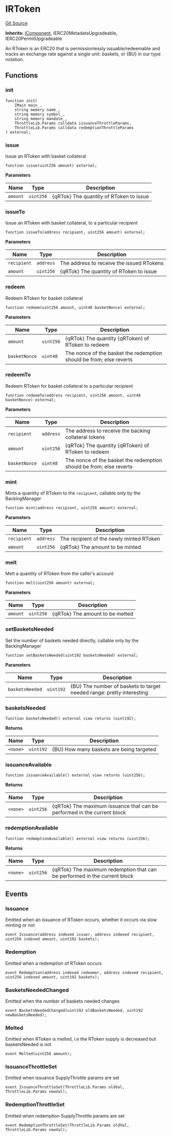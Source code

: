 # IRToken
[Git Source](https://github.com/larrythecucumber321/protocol/blob/77d337b8595ba96d069ded321419b36a61984170/contracts/interfaces/IRToken.sol)

**Inherits:**
[IComponent](/contracts/interfaces/IComponent.sol/interface.IComponent.md), IERC20MetadataUpgradeable, IERC20PermitUpgradeable

An RToken is an ERC20 that is permissionlessly issuable/redeemable and tracks an
exchange rate against a single unit: baskets, or {BU} in our type notation.


## Functions
### init


```solidity
function init(
    IMain main_,
    string memory name_,
    string memory symbol_,
    string memory mandate_,
    ThrottleLib.Params calldata issuanceThrottleParams,
    ThrottleLib.Params calldata redemptionThrottleParams
) external;
```

### issue

Issue an RToken with basket collateral


```solidity
function issue(uint256 amount) external;
```
**Parameters**

|Name|Type|Description|
|----|----|-----------|
|`amount`|`uint256`|{qRTok} The quantity of RToken to issue|


### issueTo

Issue an RToken with basket collateral, to a particular recipient


```solidity
function issueTo(address recipient, uint256 amount) external;
```
**Parameters**

|Name|Type|Description|
|----|----|-----------|
|`recipient`|`address`|The address to receive the issued RTokens|
|`amount`|`uint256`|{qRTok} The quantity of RToken to issue|


### redeem

Redeem RToken for basket collateral


```solidity
function redeem(uint256 amount, uint48 basketNonce) external;
```
**Parameters**

|Name|Type|Description|
|----|----|-----------|
|`amount`|`uint256`|{qRTok} The quantity {qRToken} of RToken to redeem|
|`basketNonce`|`uint48`|The nonce of the basket the redemption should be from; else reverts|


### redeemTo

Redeem RToken for basket collateral to a particular recipient


```solidity
function redeemTo(address recipient, uint256 amount, uint48 basketNonce) external;
```
**Parameters**

|Name|Type|Description|
|----|----|-----------|
|`recipient`|`address`|The address to receive the backing collateral tokens|
|`amount`|`uint256`|{qRTok} The quantity {qRToken} of RToken to redeem|
|`basketNonce`|`uint48`|The nonce of the basket the redemption should be from; else reverts|


### mint

Mints a quantity of RToken to the `recipient`, callable only by the BackingManager


```solidity
function mint(address recipient, uint256 amount) external;
```
**Parameters**

|Name|Type|Description|
|----|----|-----------|
|`recipient`|`address`|The recipient of the newly minted RToken|
|`amount`|`uint256`|{qRTok} The amount to be minted|


### melt

Melt a quantity of RToken from the caller's account


```solidity
function melt(uint256 amount) external;
```
**Parameters**

|Name|Type|Description|
|----|----|-----------|
|`amount`|`uint256`|{qRTok} The amount to be melted|


### setBasketsNeeded

Set the number of baskets needed directly, callable only by the BackingManager


```solidity
function setBasketsNeeded(uint192 basketsNeeded) external;
```
**Parameters**

|Name|Type|Description|
|----|----|-----------|
|`basketsNeeded`|`uint192`|{BU} The number of baskets to target needed range: pretty interesting|


### basketsNeeded


```solidity
function basketsNeeded() external view returns (uint192);
```
**Returns**

|Name|Type|Description|
|----|----|-----------|
|`<none>`|`uint192`|{BU} How many baskets are being targeted|


### issuanceAvailable


```solidity
function issuanceAvailable() external view returns (uint256);
```
**Returns**

|Name|Type|Description|
|----|----|-----------|
|`<none>`|`uint256`|{qRTok} The maximum issuance that can be performed in the current block|


### redemptionAvailable


```solidity
function redemptionAvailable() external view returns (uint256);
```
**Returns**

|Name|Type|Description|
|----|----|-----------|
|`<none>`|`uint256`|{qRTok} The maximum redemption that can be performed in the current block|


## Events
### Issuance
Emitted when an issuance of RToken occurs, whether it occurs via slow minting or not


```solidity
event Issuance(address indexed issuer, address indexed recipient, uint256 indexed amount, uint192 baskets);
```

### Redemption
Emitted when a redemption of RToken occurs


```solidity
event Redemption(address indexed redeemer, address indexed recipient, uint256 indexed amount, uint192 baskets);
```

### BasketsNeededChanged
Emitted when the number of baskets needed changes


```solidity
event BasketsNeededChanged(uint192 oldBasketsNeeded, uint192 newBasketsNeeded);
```

### Melted
Emitted when RToken is melted, i.e the RToken supply is decreased but basketsNeeded is not


```solidity
event Melted(uint256 amount);
```

### IssuanceThrottleSet
Emitted when issuance SupplyThrottle params are set


```solidity
event IssuanceThrottleSet(ThrottleLib.Params oldVal, ThrottleLib.Params newVal);
```

### RedemptionThrottleSet
Emitted when redemption SupplyThrottle params are set


```solidity
event RedemptionThrottleSet(ThrottleLib.Params oldVal, ThrottleLib.Params newVal);
```

